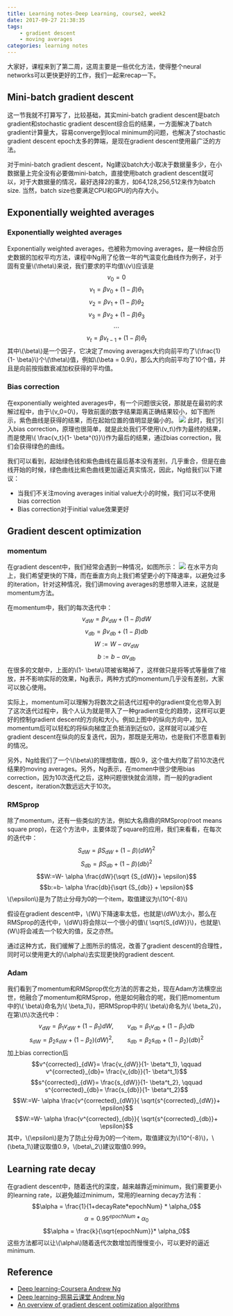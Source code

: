 ```yaml
---
title: Learning notes-Deep Learning, course2, week2
date: 2017-09-27 21:38:35
tags:
	- gradient descent
	- moving averages
categories: learning notes
---
```

大家好，课程来到了第二周，这周主要是一些优化方法，使得整个neural networks可以更快更好的工作，我们一起来recap一下。
<!--more-->
## Mini-batch gradient descent
这一节我就不打算写了，比较基础，其实mini-batch gradient descent是batch gradient和stochastic gradient descent综合后的结果，一方面解决了batch gradient计算量大，容易converge到local minimum的问题，也解决了stochastic gradient descent epoch太多的弊端，是现在gradient descent使用最广泛的方法。

对于mini-batch gradient descent，Ng建议batch大小取决于数据量多少，在小数据量上完全没有必要做mini-batch，直接使用batch gradient descent就可以，对于大数据量的情况，最好选择2的乘方，如64,128,256,512来作为batch size. 当然，batch size也要满足CPU和GPU的内存大小。
## Exponentially weighted averages
### Exponentially weighted averages
Exponentially weighted averages，也被称为moving averages，是一种综合历史数据的加权平均方法，课程中Ng用了伦敦一年的气温变化曲线作为例子，对于固有变量\\(\theta\\)来说，我们要求的平均值\\(v\\)应该是
$$v_0 = 0$$ 
$$v_1 = \beta v_0 + (1- \beta) \theta_1 $$
$$v_2 = \beta v_1 + (1- \beta) \theta_2$$
$$v_3= \beta v_2 + (1- \beta) \theta_3$$
$$\cdots$$
$$v_t= \beta v_{t-1} + (1- \beta) \theta_t$$
其中\\(\beta\\)是一个因子，它决定了moving averages大约向前平均了\\(\frac{1}{1- \beta}\\)个\\(\theta\\)值，例如\\(\beta = 0.9\\)，那么大约向前平均了10个值，并且是向前按指数衰减加权获得的平均值。
### Bias correction
在exponentially weighted averages中，有一个问题很尖锐，那就是在最初的求解过程中，由于\\(v_0=0\\)，导致前面的数字结果距离正确结果较小，如下图所示，紫色曲线是获得的结果，而在起始位置的值明显是偏小的。
![](http://otmy7guvn.bkt.clouddn.com/blog/7/7-1.png) 
此时，我们引入bias correction，原理也很简单，就是此处我们不使用\\(v_t\\)作为最终的结果，而是使用\\( \frac{v_t}{1- \beta^{t}}\\)作为最后的结果，通过bias correction，我们会获得绿色的曲线。

我们可以看到，起始绿色钱和紫色曲线在最后基本没有差别，几乎重合，但是在曲线开始的时候，绿色曲线比紫色曲线更加逼近真实情况，因此，Ng给我们以下建议：
* 当我们不关注moving averages initial value大小的时候，我们可以不使用bias correction
* Bias correction对于initial value效果更好

## Gradient descent optimization
### momentum
在gradient descent中，我们经常会遇到一种情况，如图所示：
![](http://otmy7guvn.bkt.clouddn.com/blog/7/7-2.png) 
在水平方向上，我们希望更快的下降，而在垂直方向上我们希望更小的下降速率，以避免过多的iteration，针对这种情况，我们讲moving averages的思想带入进来，这就是momentum方法。

在momentum中，我们的每次迭代中：
$$v_{dW}= \beta v_{dW}+(1- \beta)dW$$
$$v_{db}= \beta v_{db}+(1- \beta)db$$
$$W:=W- \alpha v_{dW}$$
$$b:=b - \alpha v_{db}$$
在很多的文献中，上面的\\(1- \beta\\)项被省略掉了，这样做只是将等式等量做了缩放，并不影响实际的效果，Ng表示，两种方式的momentum几乎没有差别，大家可以放心使用。

实际上，momentum可以理解为将数次之前迭代过程中的gradient变化也带入到了这次迭代过程中，我个人认为就是带入了一种gradient变化的趋势，这样可以更好的控制gradient descent的方向和大小。例如上图中的纵向方向中，加入momentum后可以轻松的将纵向梯度正负抵消到近似0，这样就可以减少在gradient descent在纵向的反复迭代，因为，那既是无用功，也是我们不愿意看到的情况。

另外，Ng给我们了一个\\(\beta\\)的理想取值，既0.9，这个值大约取了前10次迭代结果的moving averages。另外，Ng表示，在momen中很少使用bias correction，因为10次迭代之后，这种问题很快就会消除，而一般的gradient descent，iteration次数远远大于10次。
### RMSprop
除了momentum，还有一些类似的方法，例如大名鼎鼎的RMSprop(root means square prop)，在这个方法中，主要体现了square的应用，我们来看看，在每次的迭代中：
$$S_{dW}= \beta S_{dW} + (1- \beta)(dW)^2$$
$$S_{db}= \beta S_{db}+(1- \beta)(db)^2$$
$$W:=W- \alpha \frac{dW}{\sqrt {S_{dW}}+ \epsilon}$$
$$b:=b- \alpha \frac{db}{\sqrt {S_{db}} + \epsilon}$$
\\(\epsilon\\)是为了防止分母为0的一个item，取值建议为\\(10^{-8}\\)

假设在gradient descent中，\\(W\\)下降速率太低，也就是\\(dW\\)太小，那么在RMSprop的迭代中，\\(dW\\)将会除以一个很小的值\\( \sqrt{S_{dW}}\\)，也就是\\(W\\)将会减去一个较大的值，反之亦然。

通过这种方式，我们缓解了上图所示的情况，改善了gradient descent的合理性，同时可以使用更大的\\(\alpha\\)去实现更快的gradient descent.
### Adam
我们看到了momentum和RMSprop优化方法的厉害之处，现在Adam方法横空出世，他融合了momentum和RMSprop，他是如何融合的呢，我们把momentum中的\\( \beta\\)命名为\\( \beta\_1\\)，把RMSprop中的\\( \beta\\)命名为\\( \beta\_2\\)，在第\\(t\\)次迭代中：
$$v_{dW}= \beta_1 v_{dW}+(1- \beta_1)dW, \qquad v_{db}= \beta_1 v_{db}+(1- \beta_1)db$$
$$s_{dW}= \beta_2 s_{dW}+(1- \beta_2)(dW)^2, \qquad s_{db}= \beta_2 s_{db}+(1- \beta_2)(db)^2$$
加上bias correction后
$$v^{corrected}_{dW}= \frac{v_{dW}}{1- \beta^t_1}, \qquad v^{corrected}_{db}= \frac{v_{db}}{1- \beta^t_1}$$
$$s^{corrected}_{dW}= \frac{s_{dW}}{1- \beta^t_2}, \qquad s^{corrected}_{db}= \frac{s_{db}}{1- \beta^t_2}$$
$$W:=W- \alpha \frac{v^{corrected}_{dW}}{ \sqrt{s^{corrected}_{dW}}+ \epsilon}$$
$$W:=W- \alpha \frac{v^{corrected}_{db}}{ \sqrt{s^{corrected}_{db}}+ \epsilon}$$
其中，\\(\epsilon\\)是为了防止分母为0的一个item，取值建议为\\(10^{-8}\\)，\\(\beta\_1\\)建议取值0.9，\\(beta\\_2\\)建议取值0.999。
## Learning rate decay
在gradient descent中，随着迭代的深度，越来越靠近minimum，我们需要更小的learning rate，以避免越过minimum，常用的learning decay方法有：
$$\alpha = \frac{1}{1+decayRate*epochNum} * \alpha_0$$
$$\alpha = 0.95^{epochNum} * \alpha_0$$
$$\alpha = \frac{k}{\sqrt{epochNum}}* \alpha_0$$
这些方法都可以让\\(\alpha\\)随着迭代次数增加而慢慢变小，可以更好的逼近minimum.
## Reference
* [Deep learning-Coursera Andrew Ng](https://www.coursera.org/specializations/deep-learning)
* [Deep learning-网易云课堂 Andrew Ng](https://mooc.study.163.com/course/deeplearning_ai-2001281003#/info)
* [An overview of gradient descent optimization algorithms ](http://ruder.io/optimizing-gradient-descent/)